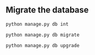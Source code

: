 ## Migrate the database

`python manage.py db int`

`python manage.py db migrate`

`python manage.py db upgrade`